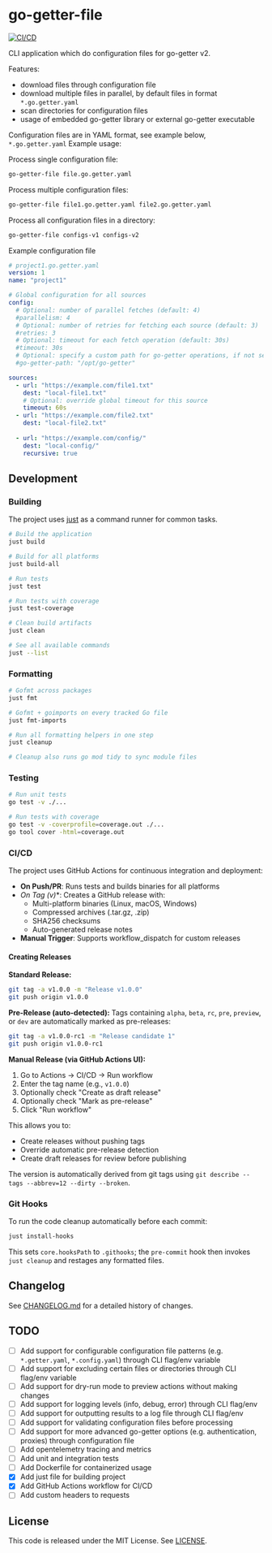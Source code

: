 # go-getter-file

[![CI/CD](https://github.com/universal-development/go-getter-file/actions/workflows/ci.yml/badge.svg)](https://github.com/universal-development/go-getter-file/actions/workflows/ci.yml)

CLI application which do configuration files for go-getter v2.

Features:
* download files through configuration file
* download multiple files in parallel, by default files in format `*.go.getter.yaml`
* scan directories for configuration files
* usage of embedded go-getter library or external go-getter executable

Configuration files are in YAML format, see example below, `*.go.getter.yaml`
Example usage:

Process single configuration file:
```bash
go-getter-file file.go.getter.yaml
```
Process multiple configuration files:
```bash
go-getter-file file1.go.getter.yaml file2.go.getter.yaml
```
Process all configuration files in a directory:
```bash
go-getter-file configs-v1 configs-v2
```

Example configuration file

```yaml
# project1.go.getter.yaml
version: 1
name: "project1"

# Global configuration for all sources
config:
  # Optional: number of parallel fetches (default: 4)
  #parallelism: 4
  # Optional: number of retries for fetching each source (default: 3)
  #retries: 3
  # Optional: timeout for each fetch operation (default: 30s)
  #timeout: 30s
  # Optional: specify a custom path for go-getter operations, if not set use internal go-getter
  #go-getter-path: "/opt/go-getter"

sources:
  - url: "https://example.com/file1.txt"
    dest: "local-file1.txt"
    # Optional: override global timeout for this source
    timeout: 60s
  - url: "https://example.com/file2.txt"
    dest: "local-file2.txt"
  
  - url: "https://example.com/config/"
    dest: "local-config/"
    recursive: true
```

## Development

### Building

The project uses [just](https://github.com/casey/just) as a command runner for common tasks.

```bash
# Build the application
just build

# Build for all platforms
just build-all

# Run tests
just test

# Run tests with coverage
just test-coverage

# Clean build artifacts
just clean

# See all available commands
just --list
```

### Formatting

```bash
# Gofmt across packages
just fmt

# Gofmt + goimports on every tracked Go file
just fmt-imports

# Run all formatting helpers in one step
just cleanup

# Cleanup also runs go mod tidy to sync module files
```

### Testing

```bash
# Run unit tests
go test -v ./...

# Run tests with coverage
go test -v -coverprofile=coverage.out ./...
go tool cover -html=coverage.out
```

### CI/CD

The project uses GitHub Actions for continuous integration and deployment:

- **On Push/PR**: Runs tests and builds binaries for all platforms
- **On Tag (v*)**: Creates a GitHub release with:
  - Multi-platform binaries (Linux, macOS, Windows)
  - Compressed archives (.tar.gz, .zip)
  - SHA256 checksums
  - Auto-generated release notes
- **Manual Trigger**: Supports workflow_dispatch for custom releases

#### Creating Releases

**Standard Release:**
```bash
git tag -a v1.0.0 -m "Release v1.0.0"
git push origin v1.0.0
```

**Pre-Release (auto-detected):**
Tags containing `alpha`, `beta`, `rc`, `pre`, `preview`, or `dev` are automatically marked as pre-releases:
```bash
git tag -a v1.0.0-rc1 -m "Release candidate 1"
git push origin v1.0.0-rc1
```

**Manual Release (via GitHub Actions UI):**
1. Go to Actions → CI/CD → Run workflow
2. Enter the tag name (e.g., `v1.0.0`)
3. Optionally check "Create as draft release"
4. Optionally check "Mark as pre-release"
5. Click "Run workflow"

This allows you to:
- Create releases without pushing tags
- Override automatic pre-release detection
- Create draft releases for review before publishing

The version is automatically derived from git tags using `git describe --tags --abbrev=12 --dirty --broken`.

### Git Hooks

To run the code cleanup automatically before each commit:

```bash
just install-hooks
```

This sets `core.hooksPath` to `.githooks`; the `pre-commit` hook then invokes `just cleanup` and restages any formatted files.

## Changelog

See [CHANGELOG.md](CHANGELOG.md) for a detailed history of changes.

## TODO

- [ ] Add support for configurable configuration file patterns (e.g. `*.getter.yaml`, `*.config.yaml`) through CLI flag/env variable
- [ ] Add support for excluding certain files or directories through CLI flag/env variable
- [ ] Add support for dry-run mode to preview actions without making changes
- [ ] Add support for logging levels (info, debug, error) through CLI flag/env
- [ ] Add support for outputting results to a log file through CLI flag/env
- [ ] Add support for validating configuration files before processing
- [ ] Add support for more advanced go-getter options (e.g. authentication, proxies) through configuration file
- [ ] Add opentelemetry tracing and metrics
- [ ] Add unit and integration tests
- [ ] Add Dockerfile for containerized usage
- [x] Add just file for building project
- [x] Add GitHub Actions workflow for CI/CD
- [ ] Add custom headers to requests

## License

This code is released under the MIT License. See [LICENSE](LICENSE).
